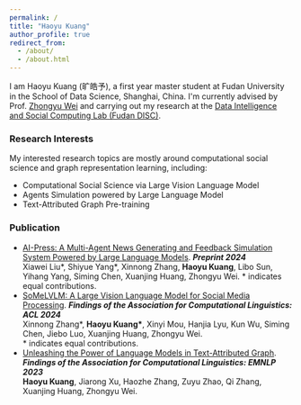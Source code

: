 ```yaml
---
permalink: /
title: "Haoyu Kuang"
author_profile: true
redirect_from: 
  - /about/
  - /about.html
---
```


I am Haoyu Kuang (旷皓予), a first year master student at Fudan University in the School of Data Science, Shanghai, China. I'm currently advised by Prof. [Zhongyu Wei](http://www.fudan-disc.com/people/zywei) and carrying out my research at the [Data Intelligence and Social Computing Lab (Fudan DISC)](http://www.fudan-disc.com/).

### Research Interests

My interested research topics are mostly around computational social science and graph representation learning, including:
- Computational Social Science via Large Vision Language Model
- Agents Simulation powered by Large Language Model
- Text-Attributed Graph Pre-training

### Publication

- [AI-Press: A Multi-Agent News Generating and Feedback Simulation System Powered by Large Language Models](https://arxiv.org/abs/2410.07561). ***Preprint 2024***  
  Xiawei Liu\*, Shiyue Yang\*, Xinnong Zhang, **Haoyu Kuang**, Libo Sun, Yihang Yang, Siming Chen, Xuanjing Huang, Zhongyu Wei.
  \* indicates equal contributions.
- [SoMeLVLM: A Large Vision Language Model for Social Media Processing](https://aclanthology.org/2024.findings-acl.140/). ***Findings of the Association for Computational Linguistics: ACL 2024***  
  Xinnong Zhang\*, **Haoyu Kuang\***, Xinyi Mou, Hanjia Lyu, Kun Wu, Siming Chen, Jiebo Luo, Xuanjing Huang, Zhongyu Wei.  
  \* indicates equal contributions.
- [Unleashing the Power of Language Models in Text-Attributed Graph](https://aclanthology.org/2023.findings-emnlp.565/). ***Findings of the Association for Computational Linguistics: EMNLP 2023***  
  **Haoyu Kuang**, Jiarong Xu, Haozhe Zhang, Zuyu Zhao, Qi Zhang, Xuanjing Huang, Zhongyu Wei.
